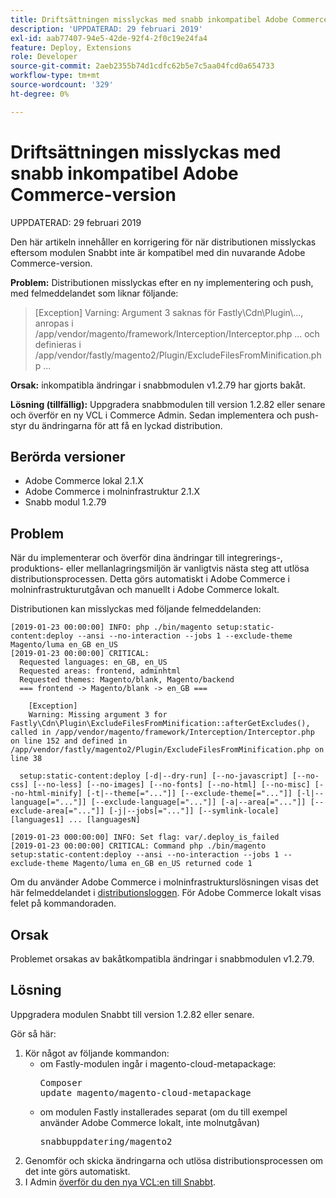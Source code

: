```yaml
---
title: Driftsättningen misslyckas med snabb inkompatibel Adobe Commerce-version
description: 'UPPDATERAD: 29 februari 2019'
exl-id: aab77407-94e5-42de-92f4-2f0c19e24fa4
feature: Deploy, Extensions
role: Developer
source-git-commit: 2aeb2355b74d1cdfc62b5e7c5aa04fcd0a654733
workflow-type: tm+mt
source-wordcount: '329'
ht-degree: 0%

---
```


# Driftsättningen misslyckas med snabb inkompatibel Adobe Commerce-version

UPPDATERAD: 29 februari 2019

Den här artikeln innehåller en korrigering för när distributionen misslyckas eftersom modulen Snabbt inte är kompatibel med din nuvarande Adobe Commerce-version.

**Problem:** Distributionen misslyckas efter en ny implementering och push, med felmeddelandet som liknar följande:

>\[Exception\] Varning: Argument 3 saknas för Fastly\\Cdn\\Plugin\\..., anropas i /app/vendor/magento/framework/Interception/Interceptor.php ... och definieras i /app/vendor/fastly/magento2/Plugin/ExcludeFilesFromMinification.php ...

**Orsak:** inkompatibla ändringar i snabbmodulen v1.2.79 har gjorts bakåt.

**Lösning (tillfällig):** Uppgradera snabbmodulen till version 1.2.82 eller senare och överför en ny VCL i Commerce Admin. Sedan implementera och push-styr du ändringarna för att få en lyckad distribution.

## Berörda versioner

* Adobe Commerce lokal 2.1.X
* Adobe Commerce i molninfrastruktur 2.1.X
* Snabb modul 1.2.79

## Problem

När du implementerar och överför dina ändringar till integrerings-, produktions- eller mellanlagringsmiljön är vanligtvis nästa steg att utlösa distributionsprocessen. Detta görs automatiskt i Adobe Commerce i molninfrastrukturutgåvan och manuellt i Adobe Commerce lokalt.

Distributionen kan misslyckas med följande felmeddelanden:

```
[2019-01-23 00:00:00] INFO: php ./bin/magento setup:static-content:deploy --ansi --no-interaction --jobs 1 --exclude-theme Magento/luma en_GB en_US
[2019-01-23 00:00:00] CRITICAL:
  Requested languages: en_GB, en_US
  Requested areas: frontend, adminhtml
  Requested themes: Magento/blank, Magento/backend
  === frontend -> Magento/blank -> en_GB ===

    [Exception]
    Warning: Missing argument 3 for Fastly\Cdn\Plugin\ExcludeFilesFromMinification::afterGetExcludes(), called in /app/vendor/magento/framework/Interception/Interceptor.php on line 152 and defined in /app/vendor/fastly/magento2/Plugin/ExcludeFilesFromMinification.php on line 38

  setup:static-content:deploy [-d|--dry-run] [--no-javascript] [--no-css] [--no-less] [--no-images] [--no-fonts] [--no-html] [--no-misc] [--no-html-minify] [-t|--theme[="..."]] [--exclude-theme[="..."]] [-l|--language[="..."]] [--exclude-language[="..."]] [-a|--area[="..."]] [--exclude-area[="..."]] [-j|--jobs[="..."]] [--symlink-locale] [languages1] ... [languagesN]

[2019-01-23 000:00:00] INFO: Set flag: var/.deploy_is_failed
[2019-01-23 00:00:00] CRITICAL: Command php ./bin/magento setup:static-content:deploy --ansi --no-interaction --jobs 1 --exclude-theme Magento/luma en_GB en_US returned code 1
```

Om du använder Adobe Commerce i molninfrastrukturslösningen visas det här felmeddelandet i [distributionsloggen](https://experienceleague.adobe.com/sv/docs/commerce-cloud-service/user-guide/develop/test/log-locations). För Adobe Commerce lokalt visas felet på kommandoraden.

## Orsak

Problemet orsakas av bakåtkompatibla ändringar i snabbmodulen v1.2.79.

## Lösning

Uppgradera modulen Snabbt till version 1.2.82 eller senare.

Gör så här:

1. Kör något av följande kommandon:
   * om Fastly-modulen ingår i magento-cloud-metapackage:    <pre>Composer update magento/magento-cloud-metapackage</pre>
   * om modulen Fastly installerades separat (om du till exempel använder Adobe Commerce lokalt, inte molnutgåvan) <pre>snabbuppdatering/magento2</pre>
1. Genomför och skicka ändringarna och utlösa distributionsprocessen om det inte görs automatiskt.
1. I Admin [överför du den nya VCL:en till Snabbt](https://experienceleague.adobe.com/sv/docs/commerce-cloud-service/user-guide/cdn/setup-fastly/fastly-configuration#upload-vcl-snippets).
